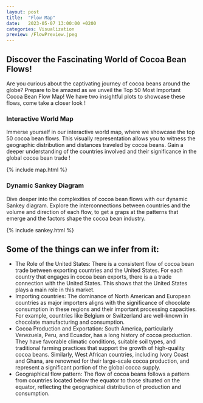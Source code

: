 ```yaml
---
layout: post
title:  "Flow Map"
date:   2023-05-07 13:00:00 +0200
categories: Visualization
preview: /FlowPreview.jpeg
---
```


## Discover the Fascinating World of Cocoa Bean Flows!
Are you curious about the captivating journey of cocoa beans around the globe? Prepare to be amazed as we unveil the Top 50 Most Important Cocoa Bean Flow Map! 
We have two insightful plots to showcase these flows, come take a closer look !

### Interactive World Map
Immerse yourself in our interactive world map, where we showcase the top 50 cocoa bean flows. This visually representation allows you to witness the geographic distribution and distances traveled by cocoa beans. Gain a deeper understanding of the countries involved and their significance in the global cocoa bean trade !


{% include map.html %}

### Dynamic Sankey Diagram

Dive deeper into the complexities of cocoa bean flows with our dynamic Sankey diagram. Explore the interconnections between countries and the volume and direction of each flow, to get a graps at the patterns that emerge and the factors shape the cocoa bean industry.

{% include sankey.html %}

## Some of the things can we infer from it:
- The Role of the United States: There is a consistent flow of cocoa bean trade between exporting countries and the United States. For each country that engages in cocoa bean exports, there is a a trade connection with the United States. This shows that the United States plays a main role in this market.
- Importing countries: The dominance of North American and European countries as major importers aligns with the significance of chocolate consumption in these regions and their important processing capacities. For example, countries like Belgium or Switzerland are well-known in chocolate manufacturing and consumption. 
- Cocoa Production and Exportation: South America, particularly Venezuela, Peru, and Ecuador, has a long history of cocoa production. They have favorable climatic conditions, suitable soil types, and traditional farming practices that support the growth of high-quality cocoa beans. Similarly, West African countries, including Ivory Coast and Ghana, are renowned for their large-scale cocoa production, and represent a significant portion of the global cocoa supply.
- Geographical flow pattern: The flow of cocoa beans follows a pattern from countries located below the equator to those situated on the equator, reflecting the geographical distribution of production and consumption.


